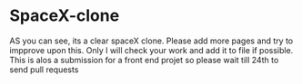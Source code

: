 # SpaceX-clone
AS you can see, its a clear spaceX clone. Please add more pages and try to impprove upon this. Only I will check your work and add it to file if possible. This is alos a submission for a front end projet so please wait till 24th to send pull requests
